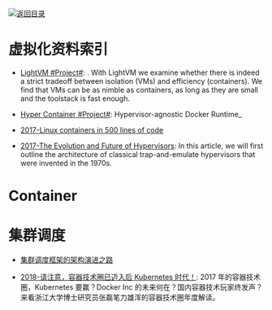 [![返回目录](https://parg.co/UGo)](https://github.com/wxyyxc1992/Awesome-Reference) 
 
 
 
# 虚拟化资料索引

- [LightVM #Project#](http://cnp.neclab.eu/projects/lightvm/): . With LightVM we examine whether there is indeed a strict tradeoff between isolation (VMs) and efficiency (containers). We find that VMs can be as nimble as containers, as long as they are small and the toolstack is fast enough.

- [Hyper Container #Project#](https://hypercontainer.io/): Hypervisor-agnostic Docker Runtime_

- [2017-Linux containers in 500 lines of code](https://blog.lizzie.io/linux-containers-in-500-loc.html)


- [2017-The Evolution and Future of Hypervisors](https://parg.co/UV7): In this article, we will first outline the architecture of classical trap-and-emulate hypervisors that were invented in the 1970s.


# Container

# 集群调度

- [集群调度框架的架构演进之路](http://dockone.io/article/1113)

- [2018-请注意，容器技术圈已迈入后 Kubernetes 时代！](https://mp.weixin.qq.com/s/0gwRcMdORZcor5rP4Fr7Jw): 2017 年的容器技术圈，Kubernetes 要赢？Docker Inc 的未来何在？国内容器技术玩家终发声？来看浙江大学博士研究员张磊笔力雄浑的容器技术圈年度解读。
